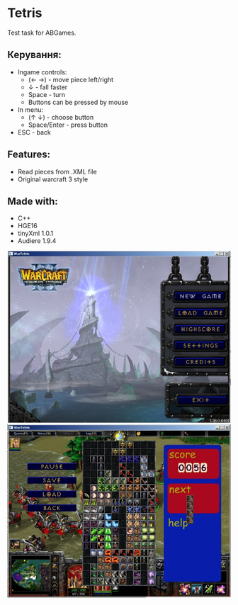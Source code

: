 ﻿# Tetris

Test task for ABGames.

## Керування:
 * Ingame controls:
 	* (← →) - move piece left/right
 	* ↓ - fall faster
	* Space - turn
	* Buttons can be pressed by mouse
 * In menu:
	* (↑ ↓) - choose button
	* Space/Enter - press button
 * ESC - back

## Features:
 * Read pieces from .XML file
 * Original warcraft 3 style

## Made with:
 * C++
 * HGE16
 * tinyXml 1.0.1
 * Audiere 1.9.4 

![](readme/img1.jpg)
![](readme/img2.jpg)
